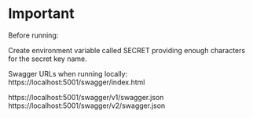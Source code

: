 # Important

Before running:

Create environment variable called SECRET providing enough characters for the secret key name.

Swagger URLs when running locally:
https://localhost:5001/swagger/index.html

https://localhost:5001/swagger/v1/swagger.json
https://localhost:5001/swagger/v2/swagger.json
